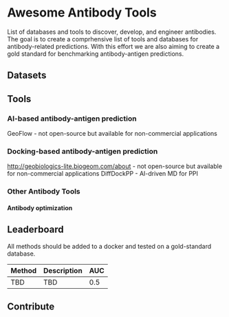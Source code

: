 # Awesome Antibody Tools
List of databases and tools to discover, develop, and engineer antibodies.
The goal is to create a comprhensive list of tools and databases for antibody-related predictions. With this effort we are also aiming to create a gold standard for benchmarking antibody-antigen predictions.

## Datasets

## Tools

### AI-based antibody-antigen prediction
GeoFlow - not open-source but available for non-commercial applications

### Docking-based antibody-antigen prediction
http://geobiologics-lite.biogeom.com/about - not open-source but available for non-commercial applications
DiffDockPP - AI-driven MD for PPI

### Other Antibody Tools

#### Antibody optimization


## Leaderboard

All methods should be added to a docker and tested on a gold-standard database.

|Method|Description|AUC|
|------|-----------|---|
|TBD|TBD|0.5|


## Contribute



